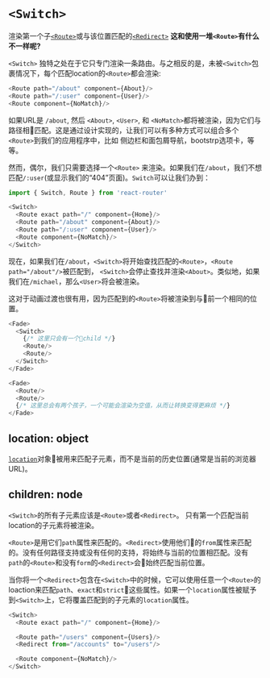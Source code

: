 # `<Switch>`

渲染第一个子[`<Route>`](Route.md)或与该位置匹配的[`<Redirect>`](Redirect.md)
**这和使用一堆`<Route>`有什么不一样呢?**

`<Switch>` 独特之处在于它只专门渲染一条路由。与之相反的是，未被`<Switch>`包裹情况下，每个匹配location的`<Route>`都会渲染:

```js
<Route path="/about" component={About}/>
<Route path="/:user" component={User}/>
<Route component={NoMatch}/>
```

如果URL是 `/about`, 然后 `<About>`, `<User>`, 和 `<NoMatch>`都将被渲染，因为它们与路径相匹配。这是通过设计实现的，让我们可以有多种方式可以组合多个`<Route>`到我们的应用程序中，比如 侧边栏和面包屑导航，bootstrp选项卡，等等。

然而，偶尔，我们只需要选择一个`<Route>` 来渲染。如果我们在`/about`，我们不想匹配`/:user`(或显示我们的“404”页面)。`Switch`可以让我们办到：


```js
import { Switch, Route } from 'react-router'

<Switch>
  <Route exact path="/" component={Home}/>
  <Route path="/about" component={About}/>
  <Route path="/:user" component={User}/>
  <Route component={NoMatch}/>
</Switch>
```

现在，如果我们在`/about`，`<Switch>`将开始查找匹配的`<Route>`，`<Route path="/about"/>`被匹配到， `<Switch>`会停止查找并渲染`<About>`。类似地，如果我们在`/michael`，那么`<User>`将会被渲染。

这对于动画过渡也很有用，因为匹配到的`<Route>`将被渲染到与前一个相同的位置。

```js
<Fade>
  <Switch>
    {/* 这里只会有一个child */}
    <Route/>
    <Route/>
  </Switch>
</Fade>

<Fade>
  <Route/>
  <Route/>
  {/* 这里总会有两个孩子，一个可能会渲染为空值，从而让转换变得更麻烦 */}
</Fade>
```

## location: object

[`location`](location.md)对象被用来匹配子元素，而不是当前的历史位置(通常是当前的浏览器URL)。

## children: node

`<Switch>`的所有子元素应该是`<Route>`或者`<Redirect>`。
 只有第一个匹配当前location的子元素将被渲染。

`<Route>`是用它们`path`属性来匹配的。`<Redirect>`使用他们的`from`属性来匹配的。没有任何路径支持或没有任何的支持，将始终与当前的位置相匹配。没有`path`的`<Route>`和没有`form`的`<Redirect>`会始终匹配当前位置。

当你将一个`<Redirect>`包含在`<Switch>`中的时候，它可以使用任意一个`<Route>`的loaction来匹配`path`、`exact`和`strict`这些属性。如果一个`location`属性被赋予到`<Switch>`上，它将覆盖匹配到的子元素的`location`属性。

```js
<Switch>
  <Route exact path="/" component={Home}/>

  <Route path="/users" component={Users}/>
  <Redirect from="/accounts" to="/users"/>

  <Route component={NoMatch}/>
</Switch>
```
